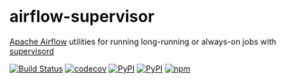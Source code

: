 # airflow-supervisor

[Apache Airflow](https://airflow.apache.org) utilities for running long-running or always-on jobs with [supervisord](http://supervisord.org)

[![Build Status](https://github.com/timkpaine/airflow-supervisor/workflows/Build%20Status/badge.svg?branch=main)](https://github.com/timkpaine/airflow-supervisor/actions?query=workflow%3A%22Build+Status%22)
[![codecov](https://codecov.io/gh/timkpaine/airflow-supervisor/branch/main/graph/badge.svg)](https://codecov.io/gh/timkpaine/airflow-supervisor)
[![PyPI](https://img.shields.io/pypi/l/airflow-supervisor.svg)](https://pypi.python.org/pypi/airflow-supervisor)
[![PyPI](https://img.shields.io/pypi/v/airflow-supervisor.svg)](https://pypi.python.org/pypi/airflow-supervisor)
[![npm](https://img.shields.io/npm/v/airflow-supervisor.svg)](https://www.npmjs.com/package/airflow-supervisor)

